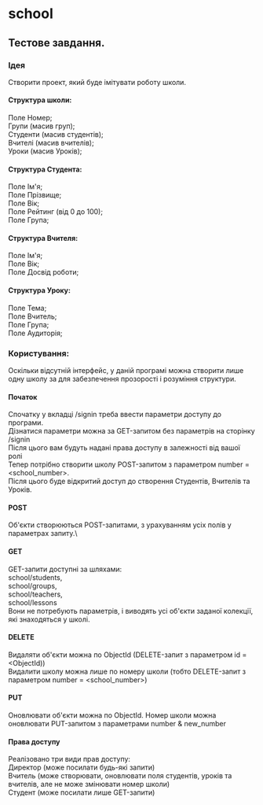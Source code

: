# school

## Тестове завдання. 

### Ідея 
Створити проект, який буде імітувати роботу школи. 
#### Структура школи:
Поле Номер;\
Групи (масив груп);\
Студенти (масив студентів);\
Вчителі (масив вчителів);\
Уроки (масив Уроків);

#### Структура Студента: 
Поле Ім'я;\
Поле Прізвище;\
Поле Вік;\
Поле Рейтинг (від 0 до 100);\
Поле Група;

#### Структура Вчителя:
Поле Ім'я;\
Поле Вік;\
Поле Досвід роботи;

#### Структура Уроку:
Поле Тема;\
Поле Вчитель;\
Поле Група;\
Поле Аудиторія;

### Користування:
Оскільки відсутній інтерфейс, у даній програмі можна створити лише одну школу за для забезпечення прозорості і розуміння структури.
#### Початок
Спочатку у вкладці /signin треба ввести параметри доступу до програми.\
Дізнатися параметри можна за GET-запитом без параметрів на сторінку /signin\
Після цього вам будуть надані права доступу в залежності від вашої ролі\
Тепер потрібно створити школу POST-запитом з параметром number = <school_number>.\
Після цього буде відкритий доступ до створення Студентів, Вчителів та Уроків.
#### POST
Об'єкти створюються POST-запитами, з урахуванням усіх полів у параметрах запиту.\

#### GET
GET-запити доступні за шляхами: \
school/students,\
school/groups,\
school/teachers,\
school/lessons\
Вони не потребують параметрів, і виводять усі об'єкти заданої колекції, які знаходяться у школі.

#### DELETE 
Видаляти об'єкти можна по ObjectId (DELETE-запит з параметром id = <ObjectId)) \
Видалити школу можна лише по номеру школи (тобто DELETE-запит з параметром number = <school_number>)

#### PUT 
Оновлювати об'єкти можна по ObjectId.
Номер школи можна оновлювати PUT-запитом з параметрами number & new_number

#### Права доступу
Реалізовано три види прав доступу:\
Директор (може посилати будь-які запити)\
Вчитель (може створювати, оновлювати поля студентів, уроків та вчителів, але не може змінювати номер школи)\
Студент (може посилати лише GET-запити)




